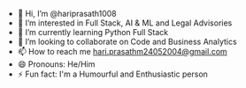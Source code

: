 - 👋 Hi, I’m @hariprasath1008
- 👀 I’m interested in Full Stack, AI & ML and Legal Advisories
- 🌱 I’m currently learning Python Full Stack 
- 💞️ I’m looking to collaborate on Code and Business Analytics
- 📫 How to reach me hari.prasathm24052004@gmail.com
- 😄 Pronouns: He/Him
- ⚡ Fun fact: I'm a Humourful and Enthusiastic person

<!---
hariprasath1008/hariprasath1008 is a ✨ special ✨ repository because its `README.md` (this file) appears on your GitHub profile.
You can click the Preview link to take a look at your changes.
--->
